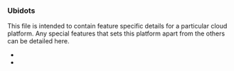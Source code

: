 
### Ubidots
This file is intended to contain feature specific details for a particular cloud platform.
Any special features that sets this platform apart from the others can be detailed here.  

*  
*  

